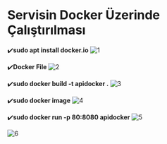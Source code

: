 # Servisin Docker Üzerinde Çalıştırılması

:heavy_check_mark:**sudo apt install docker.io**
![1](https://user-images.githubusercontent.com/100073075/212876388-a5859d6d-5b5a-424f-82fa-1413ae68d163.png)

:heavy_check_mark:**Docker File**
![2](https://user-images.githubusercontent.com/100073075/212876417-9cf8f397-bdbe-46a3-8798-f10c68fff85a.png)

:heavy_check_mark:**sudo docker build -t apidocker .**
![3](https://user-images.githubusercontent.com/100073075/212876449-f1cd21ae-5b91-460f-9b6b-6f0e4d00e776.png)

:heavy_check_mark:**sudo docker image**
![4](https://user-images.githubusercontent.com/100073075/212876476-ca4002df-8eba-4315-825f-62cbc9956883.png)

:heavy_check_mark:**sudo docker run -p 80:8080 apidocker**
![5](https://user-images.githubusercontent.com/100073075/212876514-3ad93c3b-22a1-4f1b-86a5-50ea04fe82c5.png)


![6](https://user-images.githubusercontent.com/100073075/212876535-aa454104-a031-4a11-bbe9-097f82122950.png)
